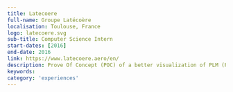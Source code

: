 ```yaml
---
title: Latecoere
full-name: Groupe Latécoère
localisation: Toulouse, France
logo: latecoere.svg
sub-title: Computer Science Intern
start-dates: [2016]
end-date: 2016
link: https://www.latecoere.aero/en/
description: Prove Of Concept (POC) of a better visualization of PLM (Product Lifecycle Management) using graphs.
keywords: 
category: 'experiences'
---
```

<!---
Gregoire Boiron <gregoire.boiron@gmail.com>
Copyright (c) 2018-2020 Gregoire Boiron  All Rights Reserved.
--->